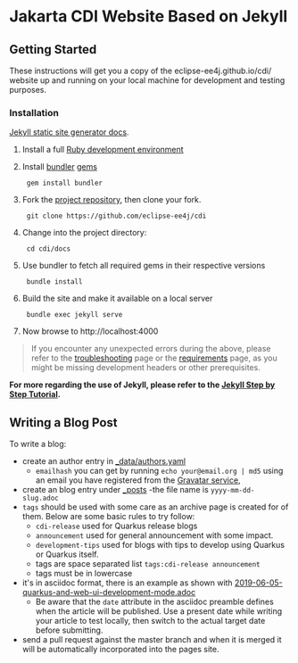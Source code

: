 # Jakarta CDI Website Based on Jekyll

## Getting Started

These instructions will get you a copy of the eclipse-ee4j.github.io/cdi/ website up and running on your local machine for development and testing purposes.

### Installation
[Jekyll static site generator docs](https://jekyllrb.com/docs/).

1. Install a full [Ruby development environment](https://jekyllrb.com/docs/installation/)
2. Install [bundler](https://jekyllrb.com/docs/ruby-101/#bundler)  [gems](https://jekyllrb.com/docs/ruby-101/#gems)

        gem install bundler

3. Fork the [project repository](https://github.com/eclipse-ee4j/cdi), then clone your fork.

        git clone https://github.com/eclipse-ee4j/cdi

4. Change into the project directory:

        cd cdi/docs

5. Use bundler to fetch all required gems in their respective versions

        bundle install

6. Build the site and make it available on a local server

        bundle exec jekyll serve

7. Now browse to http://localhost:4000

> If you encounter any unexpected errors during the above, please refer to the [troubleshooting](https://jekyllrb.com/docs/troubleshooting/#configuration-problems) page or the [requirements](https://jekyllrb.com/docs/installation/#requirements) page, as you might be missing development headers or other prerequisites.

**For more regarding the use of Jekyll, please refer to the [Jekyll Step by Step Tutorial](https://jekyllrb.com/docs/step-by-step/01-setup/).**

## Writing a Blog Post
To write a blog:

- create an author entry in [_data/authors.yaml](https://github.com/quarkusio/quarkusio.github.io/blob/develop/_data/authors.yaml)
   - `emailhash` you can get by running `echo your@email.org | md5` using an email you have registered from the [Gravatar service](https://gravatar.com),
- create an blog entry under [_posts](https://github.com/eclipse-ee4j/cdi/tree/master/docs/_posts)
  -the file name is `yyyy-mm-dd-slug.adoc`
- `tags` should be used with some care as an archive page is created for of them. Below are some basic rules to try follow:
   - `cdi-release` used for Quarkus release blogs
   - `announcement` used for general announcement with some impact.
   - `development-tips` used for blogs with tips to develop using Quarkus or Quarkus itself.
   - tags are space separated list `tags:cdi-release announcement`
   - tags must be in lowercase
- it's in asciidoc format, there is an example as shown with [2019-06-05-quarkus-and-web-ui-development-mode.adoc](https://github.com/quarkusio/quarkusio.github.io/blob/develop/_posts/2019-06-05-quarkus-and-web-ui-development-mode.adoc)
   - Be aware that the `date` attribute in the asciidoc preamble defines when the article will be published. Use a present date while writing your article to test locally, then switch to the actual target date before submitting.
- send a pull request against the master branch and when it is merged it will be automatically incorporated into the pages site.
